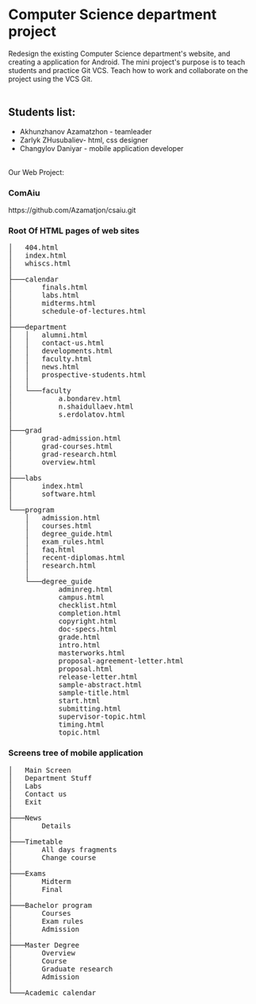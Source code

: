 # Computer Science department project 
Redesign the existing Computer Science department's website, and creating a application for Android. The mini project's purpose is to teach students and practice Git VCS. Teach how to work and collaborate on the project using the VCS Git.<br><br> 
<h2>Students list:</h2> 
<ul>
  <li>Akhunzhanov Azamatzhon - teamleader</li> 
  <li>Zarlyk ZHusubaliev- html, css designer</li> 
  <li>Changylov Daniyar - mobile application developer</li> 
</ul>

<br>
Our Web Project:
<h3>ComAiu</h3>
https://github.com/Azamatjon/csaiu.git
<h3>Root Of HTML pages of web sites</h3>
<pre>
│   404.html
│   index.html
│   whiscs.html
│
├───calendar
│       finals.html
│       labs.html
│       midterms.html
│       schedule-of-lectures.html
│
├───department
│   │   alumni.html
│   │   contact-us.html
│   │   developments.html
│   │   faculty.html
│   │   news.html
│   │   prospective-students.html
│   │
│   └───faculty
│           a.bondarev.html
│           n.shaidullaev.html
│           s.erdolatov.html
│
├───grad
│       grad-admission.html
│       grad-courses.html
│       grad-research.html
│       overview.html
│
├───labs
│       index.html
│       software.html
│
└───program
    │   admission.html
    │   courses.html
    │   degree_guide.html
    │   exam_rules.html
    │   faq.html
    │   recent-diplomas.html
    │   research.html
    │
    └───degree_guide
            adminreg.html
            campus.html
            checklist.html
            completion.html
            copyright.html
            doc-specs.html
            grade.html
            intro.html
            masterworks.html
            proposal-agreement-letter.html
            proposal.html
            release-letter.html
            sample-abstract.html
            sample-title.html
            start.html
            submitting.html
            supervisor-topic.html
            timing.html
            topic.html
</pre>

<h3>Screens tree of mobile application</h3>
<pre>
│   Main Screen
│   Department Stuff
│   Labs
│   Contact us
│   Exit
│
├───News
│       Details
│
├───Timetable
│       All days fragments
│       Change course
│
├───Exams
│       Midterm
│       Final
│
├───Bachelor program
│       Courses
│       Exam rules
│       Admission
│
├───Master Degree
│       Overview
│       Course
│       Graduate research
│       Admission
│
└───Academic calendar
</pre>
